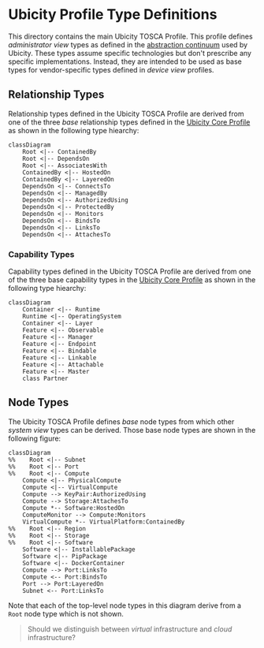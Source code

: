 # Ubicity Profile Type Definitions

This directory contains the main Ubicity TOSCA Profile. This profile
defines *administrator view* types as defined in the [abstraction
continuum](../README.md#modeling-at-different-levels-of-abstraction)
used by Ubicity. These types assume specific technologies but don't
prescribe any specific implementations. Instead, they are intended to
be used as base types for vendor-specific types defined in *device
view* profiles.

## Relationship Types

Relationship types defined in the Ubicity TOSCA Profile are derived
from one of the three *base* relationship types defined in the
[Ubicity Core Profile](../core/1.0/README.md) as shown in the
following type hiearchy:

```mermaid
classDiagram
    Root <|-- ContainedBy 
    Root <|-- DependsOn 
    Root <|-- AssociatesWith
    ContainedBy <|-- HostedOn 
    ContainedBy <|-- LayeredOn 
    DependsOn <|-- ConnectsTo
    DependsOn <|-- ManagedBy 
    DependsOn <|-- AuthorizedUsing 
    DependsOn <|-- ProtectedBy
    DependsOn <|-- Monitors 
    DependsOn <|-- BindsTo 
    DependsOn <|-- LinksTo 
    DependsOn <|-- AttachesTo 
```

### Capability Types

Capability types defined in the Ubicity TOSCA Profile are derived from
one of the three base capability types in the [Ubicity Core
Profile](../core/1.0/README.md) as shown in the following type
hiearchy:

```mermaid
classDiagram
    Container <|-- Runtime
    Runtime <|-- OperatingSystem
    Container <|-- Layer
    Feature <|-- Observable
    Feature <|-- Manager
    Feature <|-- Endpoint
    Feature <|-- Bindable
    Feature <|-- Linkable
    Feature <|-- Attachable
    Feature <|-- Master
    class Partner
```

## Node Types

The Ubicity TOSCA Profile defines *base* node types from which other
*system view* types can be derived. Those base node types are shown in
the following figure:

```mermaid
classDiagram
%%    Root <|-- Subnet
%%    Root <|-- Port
%%    Root <|-- Compute
    Compute <|-- PhysicalCompute
    Compute <|-- VirtualCompute
    Compute --> KeyPair:AuthorizedUsing
    Compute --> Storage:AttachesTo
    Compute *-- Software:HostedOn
    ComputeMonitor --> Compute:Monitors
    VirtualCompute *-- VirtualPlatform:ContainedBy
%%    Root <|-- Region
%%    Root <|-- Storage
%%    Root <|-- Software
    Software <|-- InstallablePackage
    Software <|-- PipPackage
    Software <|-- DockerContainer
    Compute --> Port:LinksTo
    Compute <-- Port:BindsTo
    Port --> Port:LayeredOn
    Subnet <-- Port:LinksTo
```

Note that each of the top-level node types in this diagram derive from
a `Root` node type which is not shown.

> Should we distinguish between *virtual* infrastructure and *cloud*
  infrastructure?


